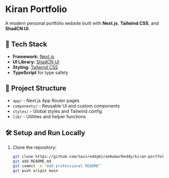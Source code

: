 # Kiran Portfolio

A modern personal portfolio website built with **Next.js**, **Tailwind CSS**, and **ShadCN UI**.

## 🚀 Tech Stack
- **Framework:** [Next.js](https://nextjs.org/)
- **UI Library:** [ShadCN UI](https://ui.shadcn.com/)
- **Styling:** [Tailwind CSS](https://tailwindcss.com/)
- **TypeScript** for type safety

## 📂 Project Structure
- `app/` - Next.js App Router pages
- `components/` - Reusable UI and custom components
- `styles/` - Global styles and Tailwind config
- `lib/` - Utilities and helper functions

## 🛠️ Setup and Run Locally
1. Clone the repository:
   ```bash
   git clone https://github.com/SavireddyKiranKumarReddy/kiran-portfolio.git
   git add README.md
   git commit -m "Add professional README"
   git push origin main
